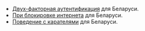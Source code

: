 - [Двух-факторная аутентификация](./2FA.md) для Беларуси.
- [При блокировке интернета](./free-internet.md) для Беларуси.
- [Поведение с карателями](./karateli.md) для Беларуси.
